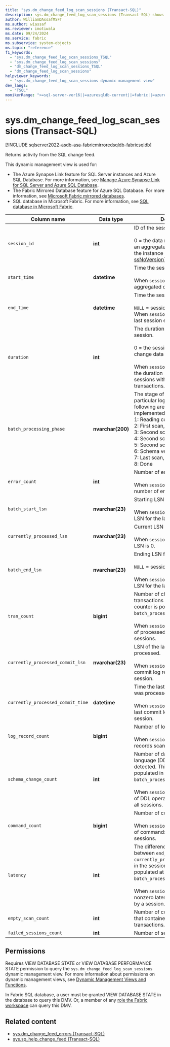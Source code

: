 ```yaml
---
title: "sys.dm_change_feed_log_scan_sessions (Transact-SQL)"
description: sys.dm_change_feed_log_scan_sessions (Transact-SQL) shows activity for the Azure Synapse Link or Fabric Mirrored Database feature.
author: WilliamDAssafMSFT
ms.author: wiassaf
ms.reviewer: imotiwala
ms.date: 09/24/2024
ms.service: fabric
ms.subservice: system-objects
ms.topic: "reference"
f1_keywords:
  - "sys.dm_change_feed_log_scan_sessions_TSQL"
  - "sys.dm_change_feed_log_scan_sessions"
  - "dm_change_feed_log_scan_sessions_TSQL"
  - "dm_change_feed_log_scan_sessions"
helpviewer_keywords:
  - "sys.dm_change_feed_log_scan_sessions dynamic management view"
dev_langs:
  - "TSQL"
monikerRange: ">=sql-server-ver16||=azuresqldb-current||=fabric||=azure-sqldw-latest"
---
```

# sys.dm_change_feed_log_scan_sessions (Transact-SQL)

[!INCLUDE [sqlserver2022-asdb-asa-fabricmirroredsqldb-fabricsqldb](../../includes/applies-to-version/sqlserver2022-asdb-asa-fabricmirroredsqldb-fabricsqldb.md)]

Returns activity from the SQL change feed.

This dynamic management view is used for:

- The Azure Synapse Link feature for SQL Server instances and Azure SQL Database. For more information, see [Manage Azure Synapse Link for SQL Server and Azure SQL Database](../../sql-server/synapse-link/synapse-link-sql-server-change-feed-manage.md).
- The Fabric Mirrored Database feature for Azure SQL Database. For more information, see [Microsoft Fabric mirrored databases](/fabric/database/mirrored-database/overview).
- SQL database in Microsoft Fabric. For more information, see [SQL database in Microsoft Fabric](/fabric/database/sql/overview).

  
|Column name|Data type|Description|  
|-----------------|---------------|-----------------|  
| `session_id` |**int**| ID of the session.<br /><br /> 0 = the data returned in this row is an aggregate of all sessions since the instance of [!INCLUDE [ssNoVersion](../../includes/ssnoversion-md.md)] was last started. |
| `start_time` |**datetime**| Time the session began.<br /><br /> When `session_id` = 0, the time aggregated data collection began. |
| `end_time` |**datetime**|Time the session ended.<br /><br /> `NULL` = session is active.<br /> When `session_id` = 0, the time the last session ended.|
| `duration` |**int**|The duration (in seconds) of the session.<br /><br /> 0 = the session does not contain change data capture transactions.<br /><br /> When `session_id` = 0, the sum of the duration (in seconds) of all sessions with change feed transactions.|
| `batch_processing_phase` |**nvarchar(200)**| The stage of scan reached in a particular log scan session. The following are the currently implemented phases:<br />1: Reading configuration<br />2: First scan, building hash table<br />3: Second scan<br />4: Second scan<br />5: Second scan<br />6: Schema versioning<br />7: Last scan, publish and commit.<br />8: Done|
| `error_count` |**int**|Number of errors encountered.<br /><br /> When `session_id` = 0, the total number of errors in all sessions. |
| `batch_start_lsn` |**nvarchar(23)**|Starting LSN for the session.<br /><br /> When `session_id` = 0, the starting LSN for the last session. |
| `currently_processed_lsn` |**nvarchar(23)**|Current LSN being scanned.<br /><br /> When `session_id` = 0, the current LSN is 0.|
| `batch_end_lsn` |**nvarchar(23)**|Ending LSN for the session.<br /><br /> `NULL` = session is active.<br /><br />When `session_id` = 0, the ending LSN for the last session.|
| `tran_count` |**bigint**|Number of change data capture transactions processed. This counter is populated in `batch_processing_phase` 2.<br /><br /> When `session_id` = 0, the number of processed transactions in all sessions. |
| `currently_processed_commit_lsn` |**nvarchar(23)**|LSN of the last commit log record processed.<br /><br /> When `session_id` = 0, the last commit log record LSN for any session.|
| `currently_processed_commit_time` |**datetime**|Time the last commit log record was processed.<br /><br /> When `session_id` = 0, the time the last commit log record for any session.|
| `log_record_count` | **bigint**|Number of log records scanned.<br /><br /> When `session_id` = 0, number of records scanned for all sessions.|
| `schema_change_count` |**int**|Number of data definition language (DDL) operations detected. This counter is populated in `batch_processing_phase` 6.<br /><br /> When `session_id` = 0, the number of DDL operations processed in all sessions.|
| `command_count` |**bigint**|Number of commands processed.<br /><br /> When `session_id` = 0, the number of commands processed in all sessions.|
| `latency` | **int**|The difference, in seconds, between `end_time` and `currently_processed_commit_time`, in the session. This counter is populated at the end of `batch_processing_phase` 7.<br /><br /> When `session_id` = 0, the last nonzero latency value recorded by a session.|
| `empty_scan_count` |**int**|Number of consecutive sessions that contained no captured transactions.|
| `failed_sessions_count` |**int**|Number of sessions that failed.|

## Permissions

Requires VIEW DATABASE STATE or VIEW DATABASE PERFORMANCE STATE permission to query the `sys.dm_change_feed_log_scan_sessions` dynamic management view. For more information about permissions on dynamic management views, see [Dynamic Management Views and Functions](system-dynamic-management-views.md).

In Fabric SQL database, a user must be granted VIEW DATABASE STATE in the database to query this DMV. Or, a member of any [role the Fabric workspace](/fabric/get-started/roles-workspaces) can query this DMV.

## Related content

- [sys.dm_change_feed_errors (Transact-SQL)](sys-dm-change-feed-errors.md)
- [sys.sp_help_change_feed (Transact-SQL)](../system-stored-procedures/sp-help-change-feed.md)
